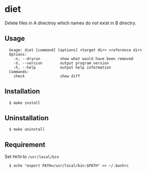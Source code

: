 # diet

Delete files in A directroy which names do not exist in B directry.  

## Usage

```
  Usage: diet [command] [options] <target dir> <reference dir>
  Options:
    -n, --dryrun         show what would have been removed
    -V, --version        output program version
    -h, --help           output help information
  Commands:
    check                show diff
```

## Installation

```
  $ make install
```

## Uninstallation

```
  $ make uninstall
```

## Requirement

Set `PATH` to `/usr/local/bin`  

```
  $ echo "export PATH=/usr/local/bin:$PATH" >> ~/.bashrc
```